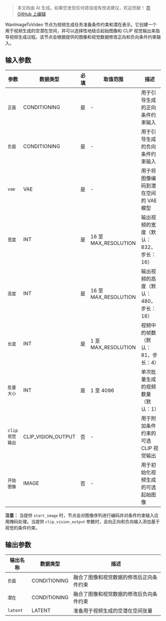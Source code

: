 > 本文档由 AI 生成。如果您发现任何错误或有改进建议，欢迎贡献！ [在 GitHub 上编辑](https://github.com/Comfy-Org/embedded-docs/blob/main/comfyui_embedded_docs/docs/WanImageToVideo/zh.md)

WanImageToVideo 节点为视频生成任务准备条件约束和潜在表示。它创建一个用于视频生成的空潜在空间，并可以选择性地结合起始图像和 CLIP 视觉输出来指导视频生成过程。该节点会根据提供的图像和视觉数据修改正向和负向条件约束输入。

## 输入参数

| 参数 | 数据类型 | 必填 | 取值范围 | 描述 |
|-----------|-----------|----------|-------|-------------|
| `正面` | CONDITIONING | 是 | - | 用于引导生成的正向条件约束输入 |
| `负面` | CONDITIONING | 是 | - | 用于引导生成的负向条件约束输入 |
| `vae` | VAE | 是 | - | 用于将图像编码到潜在空间的 VAE 模型 |
| `宽度` | INT | 是 | 16 至 MAX_RESOLUTION | 输出视频的宽度（默认：832，步长：16） |
| `高度` | INT | 是 | 16 至 MAX_RESOLUTION | 输出视频的高度（默认：480，步长：16） |
| `长度` | INT | 是 | 1 至 MAX_RESOLUTION | 视频中的帧数（默认：81，步长：4） |
| `批量大小` | INT | 是 | 1 至 4096 | 单次批量生成的视频数量（默认：1） |
| `clip视觉输出` | CLIP_VISION_OUTPUT | 否 | - | 用于附加条件约束的可选 CLIP 视觉输出 |
| `开始图像` | IMAGE | 否 | - | 用于初始化视频生成的可选起始图像 |

**注意：** 当提供 `start_image` 时，节点会对图像序列进行编码并对条件约束输入应用掩码处理。当提供 `clip_vision_output` 参数时，会向正向和负向输入添加基于视觉的条件约束。

## 输出参数

| 输出名称 | 数据类型 | 描述 |
|-------------|-----------|-------------|
| `负面` | CONDITIONING | 融合了图像和视觉数据的修改后正向条件约束 |
| `潜在` | CONDITIONING | 融合了图像和视觉数据的修改后负向条件约束 |
| `latent` | LATENT | 准备用于视频生成的空潜在空间张量 |
